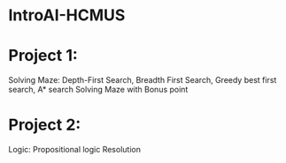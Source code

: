 # IntroAI-HCMUS

# Project 1: 
  
  Solving Maze: Depth-First Search, Breadth First Search, Greedy best first search, A* search 
  Solving Maze with Bonus point
  
 # Project 2: 
   Logic: Propositional logic Resolution 

